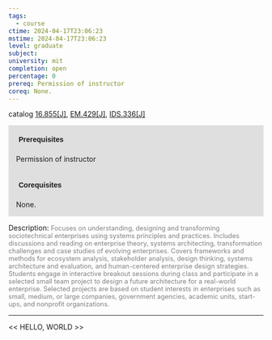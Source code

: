 ```yaml
---
tags:
  - course
ctime: 2024-04-17T23:06:23
mstime: 2024-04-17T23:06:23
level: graduate
subject: 
university: mit
completion: open
percentage: 0
prereq: Permission of instructor
coreq: None.
---
```


catalog [16.855[J]](http://student.mit.edu/catalog/m16b.html#16.855), [EM.429[J]](http://student.mit.edu/catalog/mEMa.html#EM.429), [IDS.336[J]](http://student.mit.edu/catalog/mIDSa.html#IDS.336)

<span style="display: block; padding: 15px; background-color: rgb(100, 100, 100, 0.2);"><font id="m_prereq1489_0" style="display: block; font-family: Arial, sans-serif; font-weight: bold; padding: 5px">Prerequisites</font><br><span id="prereq1489_0">Permission of instructor</span></span>
<span style="display: block; padding: 15px; background-color: rgb(100, 100, 100, 0.2);"><font id="m_coreq1489_0" style="display: block; font-family: Arial, sans-serif; font-weight: bold; padding: 5px">Corequisites</font><br><span id="coreq1489_0">None.</span></span>

<font style="">Description:</font>
<font style="color: grey; font-size: 0.8rem;">Focuses on understanding, designing and transforming sociotechnical enterprises using systems principles and practices. Includes discussions and reading on enterprise theory, systems architecting, transformation challenges and case studies of evolving enterprises. Covers frameworks and methods for ecosystem analysis, stakeholder analysis, design thinking, systems architecture and evaluation, and human-centered enterprise design strategies. Students engage in interactive breakout sessions during class and participate in a selected small team project to design a future architecture for a real-world enterprise. Selected projects are based on student interests in enterprises such as small, medium, or large companies, government agencies, academic units, start-ups, and nonprofit organizations.</font>



---

<< HELLO, WORLD >>
